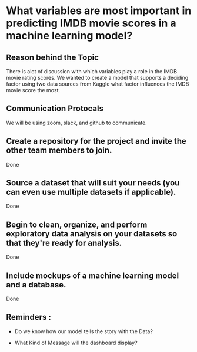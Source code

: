 # What variables are most important in predicting IMDB movie scores in a machine learning model?

## Reason behind the Topic
There is alot of discussion with which variables play a role in the IMDB movie rating scores. We wanted to create a model that supports a deciding factor using two data sources from Kaggle what factor influences the IMDB movie score the most.

## Communication Protocals
We will be using zoom, slack, and github to communicate.

    

## Create a repository for the project and invite the other team members to join.
Done


## Source a dataset that will suit your needs (you can even use multiple datasets if applicable).
Done

## Begin to clean, organize, and perform exploratory data analysis on your datasets so that they're ready for analysis.
 Done
## Include mockups of a machine learning model and a database.
Done


 
##  Reminders : 
 * Do we know how our model tells the story with the Data?
 
 * What Kind of Message will the dashboard display?

